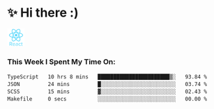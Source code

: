 <h1 align="left">✨ Hi there :)</h1>

  <a href="https://reactjs.org/" target="_blank" rel="noreferrer">   
    <img src="https://raw.githubusercontent.com/devicons/devicon/master/icons/react/react-original-wordmark.svg" alt="react" width="40"     
    height="40"/></a>
 
<h3 align="left">This Week I Spent My Time On:</h3>
<!--START_SECTION:waka-->

```txt
TypeScript   10 hrs 8 mins   ███████████████████████▒░   93.84 %
JSON         24 mins         █░░░░░░░░░░░░░░░░░░░░░░░░   03.74 %
SCSS         15 mins         ▓░░░░░░░░░░░░░░░░░░░░░░░░   02.43 %
Makefile     0 secs          ░░░░░░░░░░░░░░░░░░░░░░░░░   00.00 %
```

<!--END_SECTION:waka-->

